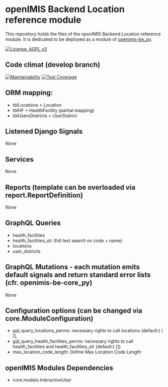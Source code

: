 # openIMIS Backend Location reference module
This repository holds the files of the openIMIS Backend Location reference module.
It is dedicated to be deployed as a module of [openimis-be_py](https://github.com/openimis/openimis-be_py).

[![License: AGPL v3](https://img.shields.io/badge/License-AGPL%20v3-blue.svg)](https://www.gnu.org/licenses/agpl-3.0)

## Code climat (develop branch)

[![Maintainability](https://img.shields.io/codeclimate/maintainability/openimis/openimis-be-location_py.svg)](https://codeclimate.com/github/openimis/openimis-be-location_py/maintainability)
[![Test Coverage](https://img.shields.io/codeclimate/coverage/openimis/openimis-be-location_py.svg)](https://codeclimate.com/github/openimis/openimis-be-location_py)

## ORM mapping:
* tblLocations > Location
* tblHF > HealthFacility (partial mapping)
* tblUsersDistricts > UserDistrict

## Listened Django Signals
None

## Services
None

## Reports (template can be overloaded via report.ReportDefinition)
None

## GraphQL Queries
* health_facilities
* health_facilities_str (full text search on code + name)
* locations
* user_districts

## GraphQL Mutations - each mutation emits default signals and return standard error lists (cfr. openimis-be-core_py)
None

## Configuration options (can be changed via core.ModuleConfiguration)
* gql_query_locations_perms: necessary rights to call locations (default:) )[],
* gql_query_health_facilities_perms: necessary rights to call health_facilities and health_facilities_str (default:) [])
* max_location_code_length: Define Max Location Code Length

## openIMIS Modules Dependencies
* core.models.InteractiveUser